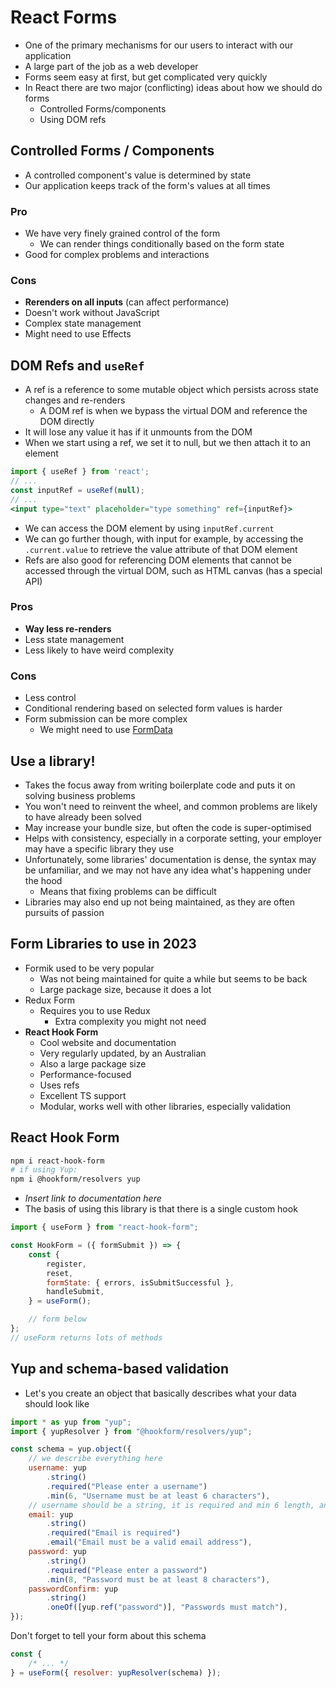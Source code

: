 # React Forms

- One of the primary mechanisms for our users to interact with our application
- A large part of the job as a web developer
- Forms seem easy at first, but get complicated very quickly
- In React there are two major (conflicting) ideas about how we should do forms
  - Controlled Forms/components
  - Using DOM refs

## Controlled Forms / Components

- A controlled component's value is determined by state
- Our application keeps track of the form's values at all times

### Pro

- We have very finely grained control of the form
  - We can render things conditionally based on the form state
- Good for complex problems and interactions

### Cons

- **Rerenders on all inputs** (can affect performance)
- Doesn't work without JavaScript
- Complex state management
- Might need to use Effects

## DOM Refs and `useRef`

- A ref is a reference to some mutable object which persists across state changes and re-renders
  - A DOM ref is when we bypass the virtual DOM and reference the DOM directly
- It will lose any value it has if it unmounts from the DOM
- When we start using a ref, we set it to null, but we then attach it to an element

```jsx
import { useRef } from 'react';
// ...
const inputRef = useRef(null);
// ...
<input type="text" placeholder="type something" ref={inputRef}>
```

- We can access the DOM element by using `inputRef.current`
- We can go further though, with input for example, by accessing the `.current.value` to retrieve the value attribute of that DOM element
- Refs are also good for referencing DOM elements that cannot be accessed through the virtual DOM, such as HTML canvas (has a special API)

### Pros

- **Way less re-renders**
- Less state management
- Less likely to have weird complexity

### Cons

- Less control
- Conditional rendering based on selected form values is harder
- Form submission can be more complex
  - We might need to use [FormData](https://developer.mozilla.org/en-US/docs/Web/API/FormData)

<!-- Space -->

## Use a library!

- Takes the focus away from writing boilerplate code and puts it on solving business problems
- You won't need to reinvent the wheel, and common problems are likely to have already been solved
- May increase your bundle size, but often the code is super-optimised
- Helps with consistency, especially in a corporate setting, your employer may have a specific library they use
- Unfortunately, some libraries' documentation is dense, the syntax may be unfamiliar, and we may not have any idea what's happening under the hood
  - Means that fixing problems can be difficult
- Libraries may also end up not being maintained, as they are often pursuits of passion

## Form Libraries to use in 2023

- Formik used to be very popular
  - Was not being maintained for quite a while but seems to be back
  - Large package size, because it does a lot
- Redux Form
  - Requires you to use Redux
    - Extra complexity you might not need
- **React Hook Form**
  - Cool website and documentation
  - Very regularly updated, by an Australian
  - Also a large package size
  - Performance-focused
  - Uses refs
  - Excellent TS support
  - Modular, works well with other libraries, especially validation

## React Hook Form

```bash
npm i react-hook-form
# if using Yup:
npm i @hookform/resolvers yup
```

- _Insert link to documentation here_
- The basis of using this library is that there is a single custom hook

```jsx
import { useForm } from "react-hook-form";

const HookForm = ({ formSubmit }) => {
	const {
		register,
		reset,
		formState: { errors, isSubmitSuccessful },
		handleSubmit,
	} = useForm();

	// form below
};
// useForm returns lots of methods
```

## Yup and schema-based validation

- Let's you create an object that basically describes what your data should look like

```jsx
import * as yup from "yup";
import { yupResolver } from "@hookform/resolvers/yup";

const schema = yup.object({
	// we describe everything here
	username: yup
		.string()
		.required("Please enter a username")
		.min(6, "Username must be at least 6 characters"),
	// username should be a string, it is required and min 6 length, and when not, gives message
	email: yup
		.string()
		.required("Email is required")
		.email("Email must be a valid email address"),
	password: yup
		.string()
		.required("Please enter a password")
		.min(8, "Password must be at least 8 characters"),
	passwordConfirm: yup
		.string()
		.oneOf([yup.ref("password")], "Passwords must match"),
});
```

Don't forget to tell your form about this schema

```jsx
const {
	/* ... */
} = useForm({ resolver: yupResolver(schema) });
```
